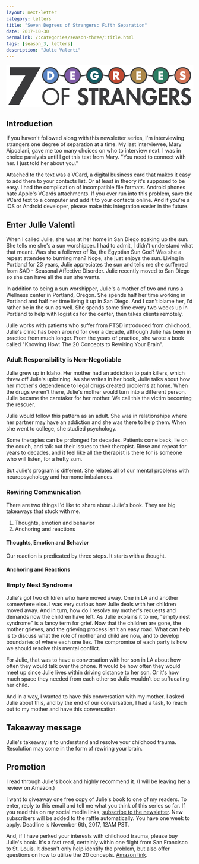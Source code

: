 ```yaml
---
layout: next-letter
category: letters
title: "Seven Degrees of Strangers: Fifth Separation"
date: 2017-10-30
permalink: /:categories/season-three/:title.html
tags: [season_3, letters]
description: "Julie Valenti"
---
```


<img src="https://github.com/jermspeaks/jermspeaks.github.io/blob/master/assets/images/7_Degrees_Of_Strangers_Letterhead.png?raw=true" alt="7 Degrees of Strangers Letterhead" width="600" />

## Introduction

<!-- 
- How did Mary introduce me to Julie?
 -->

If you haven't followed along with this newsletter series, I'm interviewing strangers one degree of separation at a time. My last interviewee, Mary Aipoalani, gave me too many choices on who to interview next. I was in choice paralysis until I get this text from Mary. "You need to connect with her. I just told her about you."

Attached to the text was a VCard, a digital business card that makes it easy to add them to your contacts list. Or at least in theory it's supposed to be easy. I had the complication of incompatible file formats. Android phones hate Apple's VCards attachments. If you ever run into this problem, save the VCard text to a computer and add it to your contacts online. And if you're a iOS or Android developer, please make this integration easier in the future.

## Enter Julie Valenti

<!-- 
- Who is Julie?
- Sun Worshipper
- Julie's practice (Wellness Center)	
 -->

When I called Julie, she was at her home in San Diego soaking up the sun. She tells me she's a sun worshipper. I had to admit, I didn't understand what that meant. Was she a follower of Ra, the Egyptian Sun God? Was she a repeat attendee to burning man? Nope, she just enjoys the sun. Living in Portland for 23 years, Julie appreciates the sun and tells me she sufferred from SAD - Seasonal Affective Disorder. Julie recently moved to San Diego so she can have all the sun she wants.

In addition to being a sun worshipper, Julie's a mother of two and runs a Wellness center in Portland, Oregon. She spends half her time working in Portland and half her time living it up in San Diego. And I can't blame her, I'd rather be in the sun as well. She spends some time every two weeks up in Portland to help with logistics for the center, then takes clients remotely.

Julie works with patients who suffer from PTSD introduced from childhood. Julie's clinic has been around for over a decade, although Julie has been in practice from much longer. From the years of practice, she wrote a book called "Knowing How: The 20 Concepts to Rewiring Your Brain".

### Adult Responsibility is Non-Negotiable

<!-- 
- Juile's Interest
- 20 Concepts
- Understanding myself
- Victim, Perpetrator, Rescuer Triangle
- Rewiring the brain
- Personal take on book
 -->

Julie grew up in Idaho. Her mother had an addiction to pain killers, which threw off Julie's upbrining. As she writes in her book, Julie talks about how her mother's dependence to legal drugs created problems at home. When the drugs weren't there, Julie's mother would turn into a different person. Julie became the caretaker for her mother. We call this the victim becoming the rescuer. 

Julie would follow this pattern as an adult. She was in relationships where her partner may have an addiction and she was there to help them. When she went to college, she studied psychology. 

Some therapies can be prolonged for decades. Patients come back, lie on the couch, and talk out their issues to their therapist. Rinse and repeat for years to decades, and it feel like all the therapist is there for is someone who will listen, for a hefty sum.

But Julie's program is different. She relates all of our mental problems with neuropsychology and hormone imbalances.

### Rewiring Communication

<!-- 
- Thoughts, emotion, behavior
- Anchoring and reactions
-->

There are two things I'd like to share about Julie's book. They are big takeaways that stuck with me.

1. Thoughts, emotion and behavior
1. Anchoring and reactions

#### Thoughts, Emotion and Behavior

Our reaction is predicated by three steps. It starts with a thought. 

#### Anchoring and Reactions


### Empty Nest Syndrome

<!-- 
- Grief and Neurological Role
- Relationship with her sons
- How to talk to my mother
 -->

Julie's got two children who have moved away. One in LA and another somewhere else. I was very curious how Julie deals with her children moved away. 
And in turn, how do I resolve my mother's requests and demands now the children have left.
As Julie explains it to me, "empty nest syndrome" is a fancy term for grief. Now that the children are gone, the mother grieves, and the grieving process isn't an easy road. 
What can help is to discuss what the role of mother and child are now, and to develop boundaries of where each one lies. The compromise of each party is how we should resolve this mental conflict. 

For Julie, that was to have a conversation with her son in LA about how often they would talk over the phone. It would be how often they would meet up since Julie lives within driving distance to her son. Or it's how much space they needed from each other so Julie wouldn't be suffucating her child. 

And in a way, I wanted to have this conversation with my mother. I asked Julie about this, and by the end of our conversation, I had a task, to reach out to my mother and have this conversation.

## Takeaway message

<!-- 
- Take a look at our childhood truama
 -->

Julie's takeaway is to understand and resolve your childhood trauma. Resolution may come in the form of rewiring your brain.


## Promotion

I read through Julie's book and highly recommend it. (I will be leaving her a review on Amazon.)

I want to giveaway one free copy of Julie's book to one of my readers. To enter, reply to this email and tell me what you think of this series so far. If you read this on my social media links, [subscribe to the newsletter](http://tinyletter.com/jeremywong). New subscribers will be added to the raffle automatically. You have one week to apply. Deadline is November 6th, 2017, 12AM PST. 

And, if I have perked your interests with childhood trauma, please buy Julie's book. It's a fast read, certainly within one flight from San Francisco to St. Louis. It doesn't only help identify the problem, but also offer questions on how to utilize the 20 concepts. [Amazon link]().

<!-- 
Outline 
	Introduction
		Who is Julie?
		How did Mary introduce me to Julie?
	Enter Julie
		Sun Worshipper
		Julie's practice (Wellness Center)
	Empty Nest Syndrome
		Grief and Neurological Role
		Relationship with her sons
		How to talk to my mother
	Adult Responsibility is Non-Negotiable
		Juile's Interest
		20 Concepts
		Understanding myself
		Victim, Perpetrator, Rescuer Triangle
		Rewiring the brain
		Personal take on book
	Rewiring Communication
		Thoughts, emotion, behavior
		Anchoring and reactions
	Takeaways
		Take a look at our childhood truama
-->


<!-- 
### Notes

Mary - connect -> confidential

Owns wellness center in Portland

PTSD early childhood 

Sun worshipper, visit San Diego, Hillcrest Area

2 weeks wellness

Just moved recently

Book promotion

Survival = brain
Advise: Don't move to Portland

Julie's lived there for 23 years. The Summer months == July, August, September. Portland recrod last year: 109 degrees F

Julie feels alive in the sunlight. Active as a sun worship

SAD = seasonal affective disorder. Feel good receptors closes. Out of harms way. For survival.

Nueroscience.

The prefrontal lobe - the brain to be more functional. 18% intelligence vs survival brain

SAFE brain

Experience -> what's a need vs a desire (want)
- Need = Maslow's Hierarchy of needs
- Desires linked to dopamine receptors. 

Hormonal recipe -> share

Book writing -> Feeling Good

"Empty Nest Syndrome" is a disguise for grief and loss
- Grief and loss lead to high oxytocin levels, tied with children leaving the home. 
- The mother must come to term with adjustments
- Often tied to "mid-life crisis"
- For children, the have to understand the mother's adjustments. Evokes miral neurons.
- We feel this in our body

Make an action plan

Julie has one son in Portland, one son in LA. She must determine her wants. How much texting, visiting, email/phone call? Negotiate the terms.

The book is for therapists and people confused about their childhoods, and it's to help or need help with it
Confusing because of conflicted attachment.

They are drawn to addiction, escape, PTSD is a reaction of the organism of life being threatened.

Neuroplasticity - healing process. Approached by the 20 concepts. 

Concepts get translated into a methodology. Think / memorize.

Background

Concept
	What we do in the world
	What we do different
	How we do it
	"Ask yourself these questions"

1. Brain / Body
2. Attachment

This is part of the process. Process is split in three parts

1. Understand yourself
2. Recreate yourself
3. What you can do about it (the "how")

The last concept: "Adult Responsibility is non-negotiable"

Traditional psychotherapy costs a lot more money.

Wisdom & Recovery

Julie is a licensed hypnotherapist.

One big takeaway
- Understanding + resolving childhood
- Rewiring

Mentor / Coach to write book -> Angela

Buy her book on Amazon 

-->